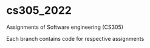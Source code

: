 # cs305_2022
Assignments of Software engineering (CS305)

Each branch contains code for respective assignments
